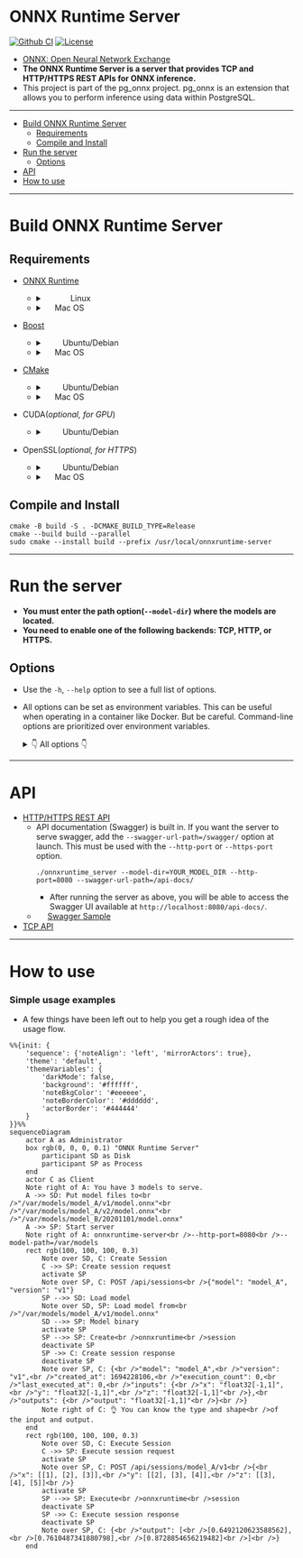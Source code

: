 # ONNX Runtime Server

[![Github CI](https://github.com/kibae/onnxruntime-server/actions/workflows/cmake-linux.yml/badge.svg)](https://github.com/kibae/onnxruntime-server/actions/workflows/cmake-multi-platform.yml)
[![License](https://img.shields.io/github/license/kibae/onnxruntime-server)](https://github.com/kibae/onnxruntime-server/blob/main/LICENSE)

- [ONNX: Open Neural Network Exchange](https://onnxruntime.ai/)
- **The ONNX Runtime Server is a server that provides TCP and HTTP/HTTPS REST APIs for ONNX inference.**
- This project is part of the pg_onnx project. pg_onnx is an extension that allows you to perform inference using data
  within PostgreSQL.

----

<!-- TOC -->

- [Build ONNX Runtime Server](#build-onnx-runtime-server)
    - [Requirements](#requirements)
    - [Compile and Install](#compile-and-install)
- [Run the server](#run-the-server)
    - [Options](#options)
- [API](#api)
- [How to use](#how-to-use)

----

# Build ONNX Runtime Server

## Requirements

- [ONNX Runtime](https://onnxruntime.ai/)
    - <details>
      <summary><picture><img src="https://cdn.simpleicons.org/linux" height="14" align="center" /></picture><picture><img src="https://cdn.simpleicons.org/ubuntu" height="14" align="center" /></picture><picture><img src="https://cdn.simpleicons.org/debian" height="14" align="center" /></picture> Linux</summary>

        - Use `download-onnxruntime-linux.sh` script
            - This script downloads the latest version of the binary and install to `/usr/local/onnxruntime`.
            - Also, add `/usr/local/onnxruntime/lib` to `/etc/ld.so.conf.d/onnxruntime.conf` and run `ldconfig`.
        - Or manually download binary from [ONNX Runtime Releases](https://github.com/microsoft/onnxruntime/releases).
      </details>
    - <details>
      <summary><picture><img src="https://cdn.simpleicons.org/apple" height="14" align="bottom" /></picture> Mac OS</summary>

        ```shell
        brew install onnxruntime
        ```      
      </details>

- [Boost](https://www.boost.org/)
    - <details>
      <summary><picture><img src="https://cdn.simpleicons.org/ubuntu" height="14" align="center" /></picture><picture><img src="https://cdn.simpleicons.org/debian" height="14" align="center" /></picture> Ubuntu/Debian</summary>

        ```shell
        sudo apt install libboost-all-dev
        ```
      </details>
    - <details>
      <summary><picture><img src="https://cdn.simpleicons.org/apple" height="14" align="bottom" /></picture> Mac OS</summary>

        ```shell
        brew install boost
        ```      
      </details>

- [CMake](https://cmake.org/)
    - <details>
      <summary><picture><img src="https://cdn.simpleicons.org/ubuntu" height="14" align="center" /></picture><picture><img src="https://cdn.simpleicons.org/debian" height="14" align="center" /></picture> Ubuntu/Debian</summary>

        ```shell
        sudo apt install cmake
        ```
      </details>
    - <details>
      <summary><picture><img src="https://cdn.simpleicons.org/apple" height="14" align="bottom" /></picture> Mac OS</summary>

        ```shell
        brew install cmake
        ```      
      </details>

- CUDA(*optional, for GPU*)
    - <details>
      <summary><picture><img src="https://cdn.simpleicons.org/ubuntu" height="14" align="center" /></picture><picture><img src="https://cdn.simpleicons.org/debian" height="14" align="center" /></picture> Ubuntu/Debian</summary>

        ```shell
        sudo apt install nvidia-cuda-toolkit nvidia-cudnn
        ```
      </details>

- OpenSSL(*optional, for HTTPS*)
    - <details>
      <summary><picture><img src="https://cdn.simpleicons.org/ubuntu" height="14" align="center" /></picture><picture><img src="https://cdn.simpleicons.org/debian" height="14" align="center" /></picture> Ubuntu/Debian</summary>

        ```shell
        sudo apt install libssl-dev
        ```
      </details>
    - <details>
      <summary><picture><img src="https://cdn.simpleicons.org/apple" height="14" align="bottom" /></picture> Mac OS</summary>

        ```shell
        brew install openssl
        ```      
      </details>

## Compile and Install

```shell
cmake -B build -S . -DCMAKE_BUILD_TYPE=Release
cmake --build build --parallel
sudo cmake --install build --prefix /usr/local/onnxruntime-server
```

----

# Run the server

- **You must enter the path option(`--model-dir`) where the models are located.**
- **You need to enable one of the following backends: TCP, HTTP, or HTTPS.**

## Options

- Use the `-h`, `--help` option to see a full list of options.
- All options can be set as environment variables. This can be useful when operating in a container like Docker. But be
  careful. Command-line options are prioritized over environment variables.

  <details>
      <summary>👇 All options 👇</summary>

  | Option                | Environment                     | Description                                                                                                                                                                                      |
  |-----------------------|---------------------------------|--------------------------------------------------------------------------------------------------------------------------------------------------------------------------------------------------|
  | `--workers`           | `ONNX_SERVER_WORKERS`           | Worker thread pool size.<br/>Default: `4`                                                                                                                                                        |
  | `--model-dir`         | `ONNX_SERVER_MODEL_DIR`         | Model directory path<br/>The onnx model files must be located in the following path:<br/>`${model_dir}/${model_name}/${model_version}/model.onnx`<br/>Default: `models`                          |
  | `--tcp-port`          | `ONNX_SERVER_TCP_PORT`          | Enable TCP backend and which port number to use.                                                                                                                                                 |
  | `--http-port`         | `ONNX_SERVER_HTTP_PORT`         | Enable HTTP backend and which port number to use.                                                                                                                                                |
  | `--https-port`        | `ONNX_SERVER_HTTPS_PORT`        | Enable HTTPS backend and which port number to use.                                                                                                                                               |
  | `--https-cert`        | `ONNX_SERVER_HTTPS_CERT`        | SSL Certification file path for HTTPS                                                                                                                                                            |
  | `--https-key`         | `ONNX_SERVER_HTTPS_KEY`         | SSL Private key file path for HTTPS                                                                                                                                                              |
  | `--swagger-url-path`  | `ONNX_SERVER_SWAGGER_URL_PATH`  | Enable Swagger API document for HTTP/HTTPS backend.<br/>This value cannot start with "/api/" and "/health"<br />If not specified, swagger document not provided.<br />eg) /swagger or /api-docs |
  | `--log-level`         | `ONNX_SERVER_LOG_LEVEL`         | Log level(debug, info, warn, error, fatal)                                                                                                                                                      |
  | `--log-file`          | `ONNX_SERVER_LOG_FILE`          | Log file path.<br/>If not specified, logs will be printed to stdout.                                                                                                                             |
  | `--access-log-file`   | `ONNX_SERVER_ACCESS_LOG_FILE`   | Access log file path.<br/>If not specified, logs will be printed to stdout.                                                                                                                      |

  </details>

----

# API

- [HTTP/HTTPS REST API](https://github.com/kibae/onnxruntime-server/wiki/REST-API(HTTP-HTTPS))
  - API documentation (Swagger) is built in. If you want the server to serve swagger, add the `--swagger-url-path=/swagger/` option at launch. This must be used with the `--http-port` or `--https-port` option.
    ```shell
    ./onnxruntime_server --model-dir=YOUR_MODEL_DIR --http-port=8080 --swagger-url-path=/api-docs/
    ```
    - After running the server as above, you will be able to access the Swagger UI available at `http://localhost:8080/api-docs/`.
  - <picture><img src="https://cdn.simpleicons.org/swagger/green" height="16" align="center" /></picture> [Swagger Sample](https://kibae.github.io/onnxruntime-server/swagger/)
- [TCP API](https://github.com/kibae/onnxruntime-server/wiki/TCP-API)

----

# How to use
### Simple usage examples
- A few things have been left out to help you get a rough idea of the usage flow.

```mermaid
%%{init: {
    'sequence': {'noteAlign': 'left', 'mirrorActors': true},
    'theme': 'default',
    'themeVariables': {
        'darkMode': false,
        'background': '#ffffff',
        'noteBkgColor': '#eeeeee',
        'noteBorderColor': '#dddddd',
        'actorBorder': '#444444'
    }
}}%%
sequenceDiagram
    actor A as Administrator
    box rgb(0, 0, 0, 0.1) "ONNX Runtime Server"
        participant SD as Disk
        participant SP as Process
    end
    actor C as Client
    Note right of A: You have 3 models to serve.
    A ->> SD: Put model files to<br />"/var/models/model_A/v1/model.onnx"<br />"/var/models/model_A/v2/model.onnx"<br />"/var/models/model_B/20201101/model.onnx"
    A ->> SP: Start server
    Note right of A: onnxruntime-server<br />--http-port=8080<br />--model-path=/var/models
    rect rgb(100, 100, 100, 0.3)
        Note over SD, C: Create Session
        C ->> SP: Create session request
        activate SP
        Note over SP, C: POST /api/sessions<br />{"model": "model_A", "version": "v1"}
        SP -->> SD: Load model
        Note over SD, SP: Load model from<br />"/var/models/model_A/v1/model.onnx"
        SD -->> SP: Model binary
        activate SP
        SP -->> SP: Create<br />onnxruntime<br />session
        deactivate SP
        SP ->> C: Create session response
        deactivate SP
        Note over SP, C: {<br />"model": "model_A",<br />"version": "v1",<br />"created_at": 1694228106,<br />"execution_count": 0,<br />"last_executed_at": 0,<br />"inputs": {<br />"x": "float32[-1,1]",<br />"y": "float32[-1,1]",<br />"z": "float32[-1,1]"<br />},<br />"outputs": {<br />"output": "float32[-1,1]"<br />}<br />}
        Note right of C: 👌 You can know the type and shape<br />of the input and output.
    end
    rect rgb(100, 100, 100, 0.3)
        Note over SD, C: Execute Session
        C ->> SP: Execute session request
        activate SP
        Note over SP, C: POST /api/sessions/model_A/v1<br />{<br />"x": [[1], [2], [3]],<br />"y": [[2], [3], [4]],<br />"z": [[3], [4], [5]]<br />}
        activate SP
        SP -->> SP: Execute<br />onnxruntime<br />session
        deactivate SP
        SP ->> C: Execute session response
        deactivate SP
        Note over SP, C: {<br />"output": [<br />[0.6492120623588562],<br />[0.7610487341880798],<br />[0.8728854656219482]<br />]<br />}
    end
```

